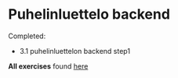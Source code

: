 # Puhelinluettelo backend

Completed:
- 3.1 puhelinluettelon backend step1

**All exercises** found [here](https://github.com/kosvi/HY_FullStack)
